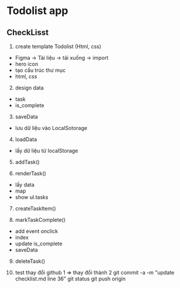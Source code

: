 # Todolist app
 
## CheckLisst
1. create template Todolist (Html, css)
- Figma -> Tài liệu -> tải xuống -> import
- hero icon
- tạo cấu trúc thư mục
- html, css
 2. design data
 - task
 - is_complete
 3. saveData
 - lưu dữ liệu vào LocalSotorage
 4. loadData

 - lấy dữ liệu từ localStorage

 5. addTask()

 6. renderTask()
 - lấy data
 - map 
 - show ul.tasks

 7. createTaskItem()

 8. markTaskComplete()
 - add event onclick
 - index
 - update is_complete
 - saveData

 9. deleteTask()

 10. test thay đổi github 1 => thay đổi thành 2
 git commit -a -m "update checklist.md line 36"
 git status
 git push origin
 